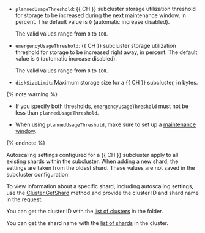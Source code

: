 * `plannedUsageThreshold`: {{ CH }} subcluster storage utilization threshold for storage to be increased during the next maintenance window, in percent. The default value is `0` (automatic increase disabled).
                      
  The valid values range from `0` to `100`.
                      
* `emergencyUsageThreshold`: {{ CH }} subcluster storage utilization threshold for storage to be increased right away, in percent. The default value is `0` (automatic increase disabled).
                      
  The valid values range from `0` to `100`.
                      
* `diskSizeLimit`: Maximum storage size for a {{ CH }} subcluster, in bytes.
                      
{% note warning %}
                      
* If you specify both thresholds, `emergencyUsageThreshold` must not be less than `plannedUsageThreshold`.
                      
* When using `plannedUsageThreshold`, make sure to set up a [maintenance window](../../../managed-clickhouse/concepts/maintenance.md).
                      
{% endnote %}
                      
Autoscaling settings configured for a {{ CH }} subcluster apply to all existing shards within the subcluster. When adding a new shard, the settings ​​are taken from the oldest shard. These values ​​are not saved in the subcluster configuration.
                      
To view information about a specific shard, including autoscaling settings, use the [Cluster.GetShard](../../../managed-clickhouse/api-ref/Cluster/getShard.md) method and provide the cluster ID and shard name in the request.
                      
You can get the cluster ID with the [list of clusters](../../../managed-clickhouse/operations/cluster-list.md#list-clusters) in the folder.

You can get the shard name with the [list of shards](../../../managed-clickhouse/operations/shards.md#list-shards) in the cluster.
